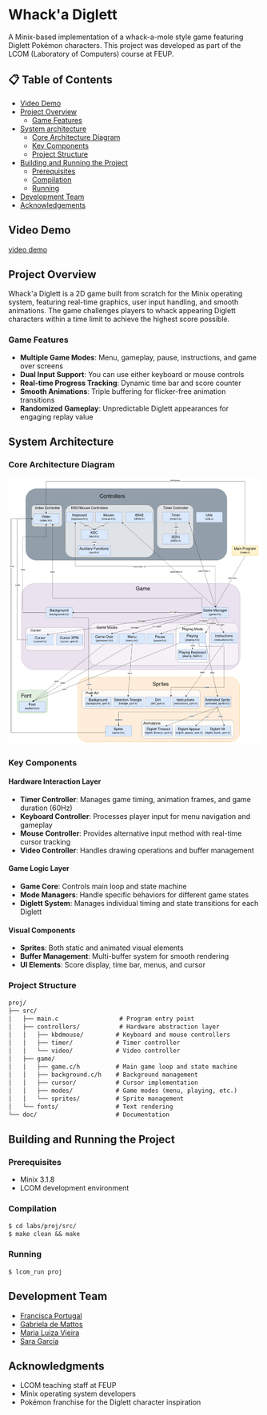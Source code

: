 # Whack'a Diglett

A Minix-based implementation of a whack-a-mole style game featuring Diglett Pokémon characters. 
This project was developed as part of the LCOM (Laboratory of Computers) course at FEUP.

## 📋 Table of Contents

- [Video Demo](#video-demo)
- [Project Overview](#project-overview)
    * [Game Features](#game-features)
- [System architecture](#system-architecture)
    * [Core Architecture Diagram](#core-architecture-diagram)
    * [Key Components](#key-components)
    * [Project Structure](#project-structure)
- [Building and Running the Project](#building-and-running-the-project)
    * [Prerequisites](#prerequisites)
    * [Compilation](#compilation)
    * [Running](#running)
- [Development Team](#development-team)
- [Acknowledgements](#acknowledgments)


## Video Demo
<a href='https://uporto.cloud.panopto.eu/Panopto/Pages/Viewer.aspx?id=88df2542-6c0e-475b-951b-b2ef012c267f'>video demo</a>

## Project Overview

Whack'a Diglett is a 2D game built from scratch for the Minix operating system, featuring real-time graphics, user input handling, and smooth animations. The game challenges players to whack appearing Diglett characters within a time limit to achieve the highest score possible.

### Game Features

- **Multiple Game Modes**: Menu, gameplay, pause, instructions, and game over screens
- **Dual Input Support**: You can use either keyboard or mouse controls
- **Real-time Progress Tracking**: Dynamic time bar and score counter
- **Smooth Animations**: Triple buffering for flicker-free animation transitions
- **Randomized Gameplay**: Unpredictable Diglett appearances for engaging replay value

## System Architecture

### Core Architecture Diagram
<img src='docs/uml.png' alt='uml'>

### Key Components

#### Hardware Interaction Layer

- **Timer Controller**: Manages game timing, animation frames, and game duration (60Hz)
- **Keyboard Controller**: Processes player input for menu navigation and gameplay
- **Mouse Controller**: Provides alternative input method with real-time cursor tracking
- **Video Controller**: Handles drawing operations and buffer management

#### Game Logic Layer

- **Game Core**: Controls main loop and state machine
- **Mode Managers**: Handle specific behaviors for different game states
- **Diglett System**: Manages individual timing and state transitions for each Diglett

#### Visual Components

- **Sprites**: Both static and animated visual elements
- **Buffer Management**: Multi-buffer system for smooth rendering
- **UI Elements**: Score display, time bar, menus, and cursor

### Project Structure

```
proj/
├── src/
│   ├── main.c                 # Program entry point
│   ├── controllers/           # Hardware abstraction layer
│   │   ├── kbdmouse/         # Keyboard and mouse controllers
│   │   ├── timer/            # Timer controller
│   │   └── video/            # Video controller
│   ├── game/
│   │   ├── game.c/h          # Main game loop and state machine
│   │   ├── background.c/h    # Background management
│   │   ├── cursor/           # Cursor implementation
│   │   ├── modes/            # Game modes (menu, playing, etc.)
│   │   └── sprites/          # Sprite management
│   └── fonts/                # Text rendering
└── doc/                      # Documentation
```

## Building and Running the Project

### Prerequisites

- Minix 3.1.8
- LCOM development environment

### Compilation

```
$ cd labs/proj/src/
$ make clean && make
```

### Running

```
$ lcom_run proj
```

## Development Team

- <a href='https://github.com/franpts2'>Francisca Portugal</a>
- <a href='https://github.com/gab1demattos'>Gabriela de Mattos</a>
- <a href='https://github.com/maluviieira'>Maria Luiza Vieira</a>
- <a href='https://github.com/staragarcia'>Sara García</a>


## Acknowledgments

- LCOM teaching staff at FEUP
- Minix operating system developers
- Pokémon franchise for the Diglett character inspiration
